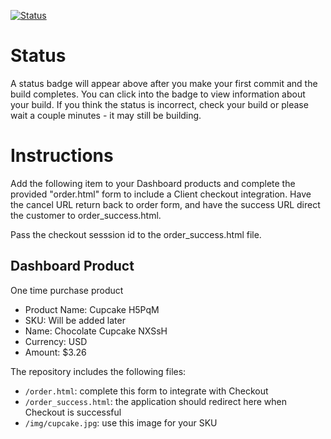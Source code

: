 [![Status](https://img.shields.io/badge/status-SUBMITTABLE%20COMMIT:%20d596ee9479683c31678b866e5ec415056aaecb38-brightgreen.svg)](https://github.com/crowdbotics-challenges/bakery_scaffold_tRIIEQiAGcMLge7D/commit/d596ee9479683c31678b866e5ec415056aaecb38)



# Status

A status badge will appear above after you make your first commit and the build completes. You can click into the badge to view information about your build. If you think the status is incorrect, check your build or please wait a couple minutes - it may still be building.

# Instructions

Add the following item to your Dashboard products and complete the provided "order.html" form to include a Client checkout integration. Have the cancel URL return back to order form, and have the success URL direct the customer to order_success.html.

Pass the checkout sesssion id to the order_success.html file.

## Dashboard Product
One time purchase product
* Product Name: Cupcake H5PqM
* SKU: Will be added later
* Name: Chocolate Cupcake NXSsH
* Currency: USD
* Amount: $3.26

The repository includes the following files:
* `/order.html`: complete this form to integrate with Checkout
* `/order_success.html`: the application should redirect here when Checkout is successful
* `/img/cupcake.jpg`: use this image for your SKU
